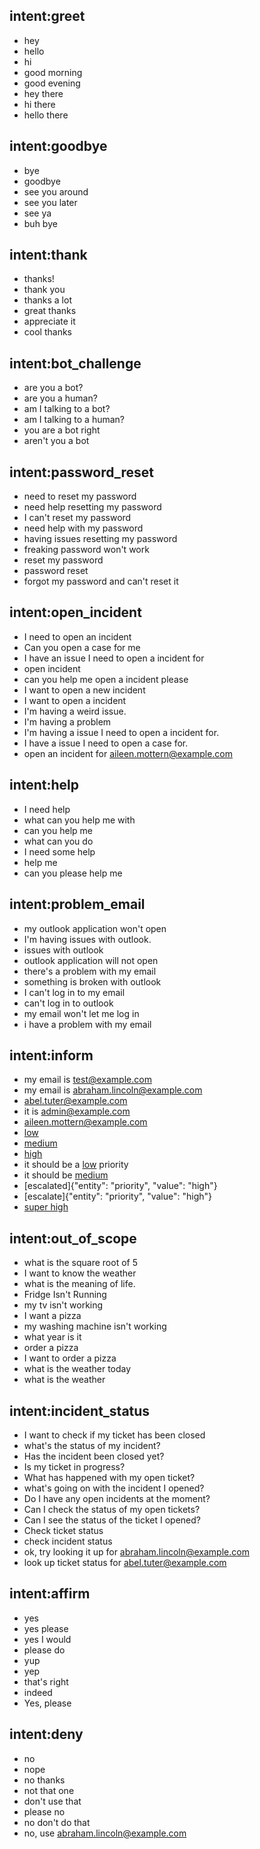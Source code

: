 ## intent:greet
- hey
- hello
- hi
- good morning
- good evening
- hey there
- hi there
- hello there

## intent:goodbye
- bye
- goodbye
- see you around
- see you later
- see ya
- buh bye

## intent:thank
- thanks!
- thank you
- thanks a lot
- great thanks
- appreciate it
- cool thanks

## intent:bot_challenge
- are you a bot?
- are you a human?
- am I talking to a bot?
- am I talking to a human?
- you are a bot right
- aren't you a bot

## intent:password_reset
- need to reset my password
- need help resetting my password
- I can't reset my password
- need help with my password
- having issues resetting my password
- freaking password won't work
- reset my password
- password reset
- forgot my password and can't reset it

## intent:open_incident
- I need to open an incident
- Can you open a case for me
- I have an issue I need to open a incident for
- open incident
- can you help me open a incident please
- I want to open a new incident
- I want to open a incident
- I'm having a weird issue.
- I'm having a problem
- I'm having a issue I need to open a incident for.
- I have a issue I need to open a case for.
- open an incident for aileen.mottern@example.com

## intent:help
- I need help
- what can you help me with
- can you help me
- what can you do
- I need some help
- help me
- can you please help me

## intent:problem_email
- my outlook application won't open
- I'm having issues with outlook.
- issues with outlook
- outlook application will not open
- there's a problem with my email
- something is broken with outlook
- I can't log in to my email
- can't log in to outlook
- my email won't let me log in
- i have a problem with my email

## intent:inform
- my email is test@example.com
- my email is abraham.lincoln@example.com
- abel.tuter@example.com
- it is admin@example.com
- aileen.mottern@example.com
- [low](priority)
- [medium](priority)
- [high](priority)
- it should be a [low](priority) priority
- it should be [medium](priority)
- [escalated]{"entity": "priority", "value": "high"}
- [escalate]{"entity": "priority", "value": "high"}
- [super high](priority)

## intent:out_of_scope
- what is the square root of 5
- I want to know the weather
- what is the meaning of life.
- Fridge Isn't Running
- my tv isn't working
- I want a pizza
- my washing machine isn't working
- what year is it
- order a pizza
- I want to order a pizza
- what is the weather today
- what is the weather

## intent:incident_status
- I want to check if my ticket has been closed
- what's the status of my incident?
- Has the incident been closed yet?
- Is my ticket in progress?
- What has happened with my open ticket?
- what's going on with the incident I opened?
- Do I have any open incidents at the moment?
- Can I check the status of my open tickets?
- Can I see the status of the ticket I opened?
- Check ticket status
- check incident status
- ok, try looking it up for abraham.lincoln@example.com 
- look up ticket status for abel.tuter@example.com

## intent:affirm
- yes
- yes please
- yes I would 
- please do
- yup
- yep
- that's right
- indeed
- Yes, please

## intent:deny
- no
- nope
- no thanks
- not that one
- don't use that
- please no
- no don't do that
- no, use abraham.lincoln@example.com

